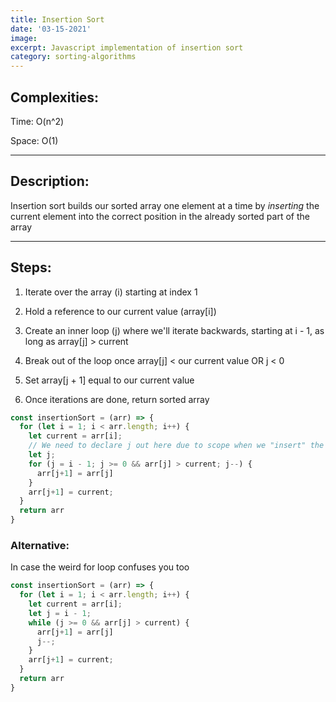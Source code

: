 ```yaml
---
title: Insertion Sort
date: '03-15-2021'
image:
excerpt: Javascript implementation of insertion sort
category: sorting-algorithms
---
```


## Complexities:
Time: O(n^2)

Space: O(1)

---

## Description:
Insertion sort builds our sorted array one element at a time by *inserting*
the current element into the correct position in the already sorted part of the array

---

## Steps:
1. Iterate over the array (i) starting at index 1

2. Hold a reference to our current value (array[i])

3. Create an inner loop (j) where we'll iterate backwards, starting at i - 1, as long as array[j] > current

4. Break out of the loop once array[j] < our current value OR j < 0

5. Set array[j + 1] equal to our current value

6. Once iterations are done, return sorted array

```js
const insertionSort = (arr) => {
  for (let i = 1; i < arr.length; i++) {
    let current = arr[i];
    // We need to declare j out here due to scope when we "insert" the value
    let j;
    for (j = i - 1; j >= 0 && arr[j] > current; j--) {
      arr[j+1] = arr[j]
    }
    arr[j+1] = current;
  }
  return arr
}
```

### Alternative:
In case the weird for loop confuses you too

```js
const insertionSort = (arr) => {
  for (let i = 1; i < arr.length; i++) {
    let current = arr[i];
    let j = i - 1;
    while (j >= 0 && arr[j] > current) {
      arr[j+1] = arr[j]
      j--;
    }
    arr[j+1] = current;
  }
  return arr
}
```